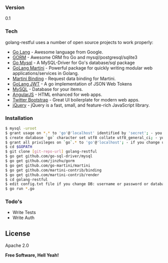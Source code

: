 ### Version
0.1

### Tech

golang-restful uses a number of open source projects to work properly:

* [Go Lang] - Awesome language from Google. 
* [GORM] - Awesome ORM fro Go and mysql/postgresql/sqlite3
* [Go Mysql] - A MySQL-Driver for Go's database/sql package
* [GoLang Martini] - Powerful package for quickly writing modular web applications/services in Golang.
* [Martini Binding] - Request data binding for Martini.
* [GoLang JWT] - A go implementation of JSON Web Tokens
* [MySQL] - Database for your items.
* [AngularJS] - HTML enhanced for web apps.
* [Twitter Bootstrap] - Great UI boilerplate for modern web apps.
* [jQuery] - jQuery is a fast, small, and feature-rich JavaScript library.

### Installation

```sh
$ mysql -uroot
$ grant usage on *.* to 'go'@'localhost' identified by 'secret'; - you can change username and password
$ create database `go` character set utf8 collate utf8_general_ci; - you can change database name
$ grant all privileges on `go`.* to 'go'@'localhost'; - if you change username or database name, you need change here
$ cd $GOPATH
$ git clone [git-repo-url] golang-restful
$ go get github.com/go-sql-driver/mysql
$ go get github.com/jinzhu/gorm
$ go get github.com/go-martini/martini
$ go get github.com/martini-contrib/binding
$ go get github.com/martini-contrib/render
$ cd golang-restful
$ edit config.txt file if you change DB: username or password or database name
$ go run *.go
```

### Todo's

- Write Tests
- Write Auth

License
----

Apache 2.0


**Free Software, Hell Yeah!**

[marked]:https://github.com/chjj/marked
[Twitter Bootstrap]:http://twitter.github.com/bootstrap/
[jQuery]:http://jquery.com
[AngularJS]:http://angularjs.org
[Go Lang]:https://golang.org/
[MySQL]:https://www.mysql.com/
[Go Mysql]:https://github.com/go-sql-driver/mysql
[GoLang Martini]:https://github.com/go-martini/martini
[GORM]:https://github.com/jinzhu/gorm
[Martini Binding]:https://github.com/codegangsta/martini-contrib/tree/master/binding
[GoLang JWT]:https://github.com/dgrijalva/jwt-go
